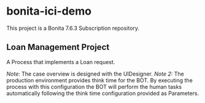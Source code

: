 # bonita-ici-demo
This project is a Bonita 7.6.3 Subscription repository.

## Loan Management Project
A Process that implements a Loan request.

*Note:* The case overview is designed with the UIDesigner.
*Note 2:* The production environment provides think time for the BOT. By executing the process with this configuration the BOT will perform the human tasks automatically following the think time configuration provided as Parameters.
